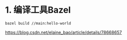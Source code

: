 # 1. 编译工具Bazel










































































```
bazel build //main:hello-world
```








https://blog.csdn.net/elaine_bao/article/details/78668657



















